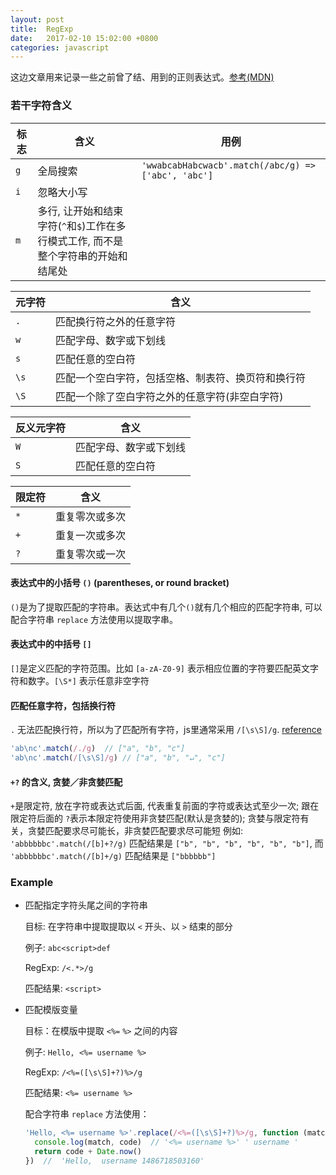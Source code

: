 ```yaml
---
layout: post
title:  RegExp
date:   2017-02-10 15:02:00 +0800
categories: javascript
---
```


这边文章用来记录一些之前曾了结、用到的正则表达式。[参考(MDN)](https://developer.mozilla.org/zh-CN/docs/Web/JavaScript/Guide/Regular_Expressions)

### 若干字符含义

|标志|含义|用例|
|--------|--------|--------|
|`g`|全局搜索|`'wwabcabHabcwacb'.match(/abc/g) => ['abc', 'abc']`|
|`i`|忽略大小写||
|`m`|多行, 让开始和结束字符(`^`和`$`)工作在多行模式工作, 而不是整个字符串的开始和结尾处||

|元字符|含义|
|--------|--------|
|`.`|匹配换行符之外的任意字符|
|`w`|匹配字母、数字或下划线|
|`s`|匹配任意的空白符|
|`\s`|匹配一个空白字符，包括空格、制表符、换页符和换行符|
|`\S`|匹配一个除了空白字符之外的任意字符(非空白字符)|

|反义元字符|含义|
|--------|--------|
|`W`|匹配字母、数字或下划线|
|`S`|匹配任意的空白符|

|限定符|含义|
|--------|--------|
|`*`|重复零次或多次|
|`+`|重复一次或多次|
|`?`|重复零次或一次|

#### 表达式中的小括号 `()` (parentheses, or round bracket)

`()`是为了提取匹配的字符串。表达式中有几个`()`就有几个相应的匹配字符串, 可以配合字符串 `replace` 方法使用以提取字串。

#### 表达式中的中括号 `[]`

`[]`是定义匹配的字符范围。比如 `[a-zA-Z0-9]` 表示相应位置的字符要匹配英文字符和数字。`[\S*]` 表示任意非空字符

#### 匹配任意字符，包括换行符

`.` 无法匹配换行符，所以为了匹配所有字符，js里通常采用 `/[\s\S]/g`. [reference](http://stackoverflow.com/questions/4544636/what-does-s-s-mean-in-regex-in-php)

```Javascript
'ab\nc'.match(/./g)  // ["a", "b", "c"]
'ab\nc'.match(/[\s\S]/g) // ["a", "b", "↵", "c"]
```

#### `+?` 的含义, 贪婪／非贪婪匹配

`+`是限定符, 放在字符或表达式后面, 代表重复前面的字符或表达式至少一次;
跟在限定符后面的 `?`表示本限定符使用非贪婪匹配(默认是贪婪的);
贪婪与限定符有关，贪婪匹配要求尽可能长，非贪婪匹配要求尽可能短
例如: `'abbbbbbc'.match(/[b]+?/g)` 匹配结果是 `["b", "b", "b", "b", "b", "b"]`, 而 `'abbbbbbc'.match(/[b]+/g)` 匹配结果是 `["bbbbbb"]`

### Example

- 匹配指定字符头尾之间的字符串

  目标: 在字符串中提取提取以 `<` 开头、以 `>` 结束的部分

  例子: `abc<script>def`

  RegExp: `/<.*>/g`

  匹配结果: `<script>`

- 匹配模版变量

  目标：在模版中提取 `<%=` `%>` 之间的内容

  例子: `Hello, <%= username %>`

  RegExp: `/<%=([\s\S]+?)%>/g`

  匹配结果: `<%= username %>`

  配合字符串 `replace` 方法使用：

  ```javascript
  'Hello, <%= username %>'.replace(/<%=([\s\S]+?)%>/g, function (match, code) {
    console.log(match, code)  // '<%= username %>' ' username '
    return code + Date.now()
  })  //  'Hello,  username 1486718503160'
  ```